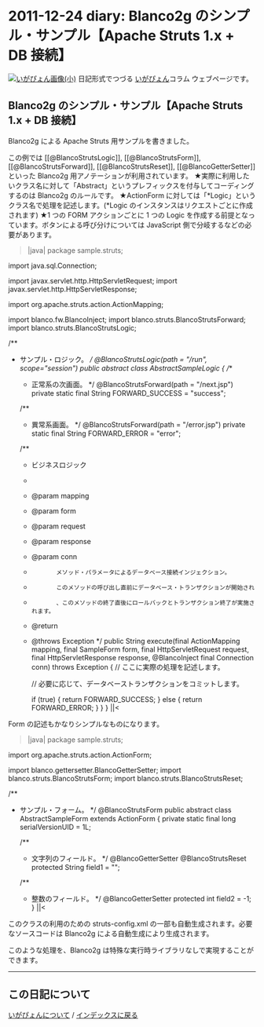 2011-12-24 diary: Blanco2g のシンプル・サンプル【Apache Struts 1.x + DB 接続】
=====================================================================================================
[![いがぴょん画像(小)](https://igapyon.github.io/diary/images/iga200306s.jpg "いがぴょん")](https://igapyon.github.io/diary/memo/memoigapyon.html) 日記形式でつづる [いがぴょん](https://igapyon.github.io/diary/memo/memoigapyon.html)コラム ウェブページです。

## Blanco2g のシンプル・サンプル【Apache Struts 1.x + DB 接続】

Blanco2g による Apache Struts 用サンプルを書きました。

この例では [[@BlancoStrutsLogic]], [[@BlancoStrutsForm]], [[@BlancoStrutsForward]], [[@BlancoStrutsReset]], [[@BlancoGetterSetter]] といった Blanco2g 用アノテーションが利用されています。
★実際に利用したいクラス名に対して「Abstract」というプレフィックスを付与してコーディングするのは Blanco2g のルールです。
★ActionForm に対しては「*Logic」というクラス名で処理を記述します。(*Logic のインスタンスはリクエストごとに作成されます)
★1 つの FORM アクションごとに 1 つの Logic を作成する前提となっています。ボタンによる呼び分けについては JavaScript 側で分岐するなどの必要があります。

>|java|
package sample.struts;

import java.sql.Connection;

import javax.servlet.http.HttpServletRequest;
import javax.servlet.http.HttpServletResponse;

import org.apache.struts.action.ActionMapping;

import blanco.fw.BlancoInject;
import blanco.struts.BlancoStrutsForward;
import blanco.struts.BlancoStrutsLogic;

/**
 * サンプル・ロジック。
 */
@BlancoStrutsLogic(path = "/run", scope="session")
public abstract class AbstractSampleLogic {
    /**
     * 正常系の次画面。
     */
    @BlancoStrutsForward(path = "/next.jsp")
    private static final String FORWARD_SUCCESS = "success";

    /**
     * 異常系画面。
     */
    @BlancoStrutsForward(path = "/error.jsp")
    private static final String FORWARD_ERROR = "error";

    /**
     * ビジネスロジック
     * 
     * @param mapping
     * @param form
     * @param request
     * @param response
     * @param conn
     *            メソッド・パラメータによるデータベース接続インジェクション。
     *            このメソッドの呼び出し直前にデータベース・トランザクションが開始され
     *            、このメソッドの終了直後にロールバックとトランザクション終了が実施されます。
     * @return
     * @throws Exception
     */
    public String execute(final ActionMapping mapping, final SampleForm form, final HttpServletRequest request,
            final HttpServletResponse response, @BlancoInject final Connection conn) throws Exception {
        // ここに実際の処理を記述します。

        // 必要に応じて、データベーストランザクションをコミットします。

        if (true) {
            return FORWARD_SUCCESS;
        } else {
            return FORWARD_ERROR;
        }
    }
}
||<

Form の記述もかなりシンプルなものになります。
>|java|
package sample.struts;

import org.apache.struts.action.ActionForm;

import blanco.gettersetter.BlancoGetterSetter;
import blanco.struts.BlancoStrutsForm;
import blanco.struts.BlancoStrutsReset;

/**
 * サンプル・フォーム。
 */
@BlancoStrutsForm
public abstract class AbstractSampleForm extends ActionForm {
    private static final long serialVersionUID = 1L;

    /**
     * 文字列のフィールド。
     */
    @BlancoGetterSetter
    @BlancoStrutsReset
    protected String field1 = "";

    /**
     * 整数のフィールド。
     */
    @BlancoGetterSetter
    protected int field2 = -1;
}
||<

このクラスの利用のための struts-config.xml の一部も自動生成されます。必要なソースコードは Blanco2g による自動生成により生成されます。

このような処理を、Blanco2g は特殊な実行時ライブラリなしで実現することができます。



----------------------------------------------------------------------------------------------------

## この日記について
[いがぴょんについて](http://www.igapyon.jp/igapyon/diary/memo/memoigapyon.html) / [インデックスに戻る](https://igapyon.github.io/diary/idxall.html)
